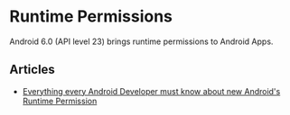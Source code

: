 # Runtime Permissions

Android 6.0 (API level 23) brings runtime permissions to Android Apps. 

## Articles

* [Everything every Android Developer must know about new Android's Runtime Permission](https://inthecheesefactory.com/blog/things-you-need-to-know-about-android-m-permission-developer-edition/en)



